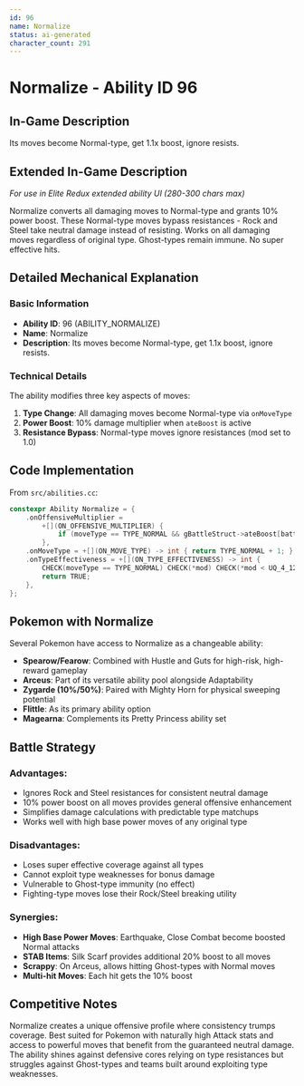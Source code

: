 ```yaml
---
id: 96
name: Normalize
status: ai-generated
character_count: 291
---
```


# Normalize - Ability ID 96

## In-Game Description
Its moves become Normal-type, get 1.1x boost, ignore resists.

## Extended In-Game Description
*For use in Elite Redux extended ability UI (280-300 chars max)*

Normalize converts all damaging moves to Normal-type and grants 10% power boost. These Normal-type moves bypass resistances - Rock and Steel take neutral damage instead of resisting. Works on all damaging moves regardless of original type. Ghost-types remain immune. No super effective hits.

## Detailed Mechanical Explanation

### Basic Information
- **Ability ID**: 96 (ABILITY_NORMALIZE)
- **Name**: Normalize
- **Description**: Its moves become Normal-type, get 1.1x boost, ignore resists.

### Technical Details
The ability modifies three key aspects of moves:
1. **Type Change**: All damaging moves become Normal-type via `onMoveType`
2. **Power Boost**: 10% damage multiplier when `ateBoost` is active
3. **Resistance Bypass**: Normal-type moves ignore resistances (mod set to 1.0)

## Code Implementation
From `src/abilities.cc`:
```cpp
constexpr Ability Normalize = {
    .onOffensiveMultiplier =
        +[](ON_OFFENSIVE_MULTIPLIER) {
            if (moveType == TYPE_NORMAL && gBattleStruct->ateBoost[battler]) MUL(1.1);
        },
    .onMoveType = +[](ON_MOVE_TYPE) -> int { return TYPE_NORMAL + 1; },
    .onTypeEffectiveness = +[](ON_TYPE_EFFECTIVENESS) -> int {
        CHECK(moveType == TYPE_NORMAL) CHECK(*mod) CHECK(*mod < UQ_4_12(1.0)) *mod = UQ_4_12(1.0);
        return TRUE;
    },
};
```

## Pokemon with Normalize
Several Pokemon have access to Normalize as a changeable ability:
- **Spearow/Fearow**: Combined with Hustle and Guts for high-risk, high-reward gameplay
- **Arceus**: Part of its versatile ability pool alongside Adaptability
- **Zygarde (10%/50%)**: Paired with Mighty Horn for physical sweeping potential
- **Flittle**: As its primary ability option
- **Magearna**: Complements its Pretty Princess ability set

## Battle Strategy
### Advantages:
- Ignores Rock and Steel resistances for consistent neutral damage
- 10% power boost on all moves provides general offensive enhancement
- Simplifies damage calculations with predictable type matchups
- Works well with high base power moves of any original type

### Disadvantages:
- Loses super effective coverage against all types
- Cannot exploit type weaknesses for bonus damage
- Vulnerable to Ghost-type immunity (no effect)
- Fighting-type moves lose their Rock/Steel breaking utility

### Synergies:
- **High Base Power Moves**: Earthquake, Close Combat become boosted Normal attacks
- **STAB Items**: Silk Scarf provides additional 20% boost to all moves
- **Scrappy**: On Arceus, allows hitting Ghost-types with Normal moves
- **Multi-hit Moves**: Each hit gets the 10% boost

## Competitive Notes
Normalize creates a unique offensive profile where consistency trumps coverage. Best suited for Pokemon with naturally high Attack stats and access to powerful moves that benefit from the guaranteed neutral damage. The ability shines against defensive cores relying on type resistances but struggles against Ghost-types and teams built around exploiting type weaknesses.

